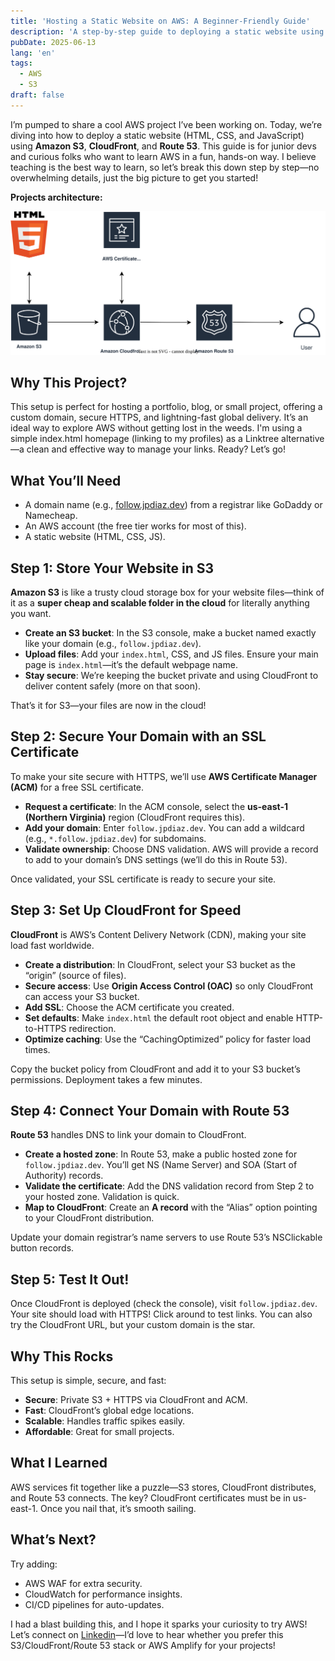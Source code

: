 ```yaml
---
title: 'Hosting a Static Website on AWS: A Beginner-Friendly Guide'
description: 'A step-by-step guide to deploying a static website using AWS services.'
pubDate: 2025-06-13
lang: 'en'
tags:
  - AWS
  - S3
draft: false
---
```


I’m pumped to share a cool AWS project I’ve been working on. Today, we’re diving into how to deploy a static website (HTML, CSS, and JavaScript) using **Amazon S3**, **CloudFront**, and **Route 53**. This guide is for junior devs and curious folks who want to learn AWS in a fun, hands-on way. I believe teaching is the best way to learn, so let’s break this down step by step—no overwhelming details, just the big picture to get you started!

**Projects architecture:**

![projects architecture](/src/assets/images/blog/aws/aws-s3.svg)

## Why This Project?

This setup is perfect for hosting a portfolio, blog, or small project, offering a custom domain, secure HTTPS, and lightning-fast global delivery. It’s an ideal way to explore AWS without getting lost in the weeds. I'm using a simple index.html homepage (linking to my profiles) as a Linktree alternative—a clean and effective way to manage your links. Ready? Let’s go!

## What You’ll Need

- A domain name (e.g., [follow.jpdiaz.dev](https://follow.jpdiaz.dev)) from a registrar like GoDaddy or Namecheap.
- An AWS account (the free tier works for most of this).
- A static website (HTML, CSS, JS).

## Step 1: Store Your Website in S3

**Amazon S3** is like a trusty cloud storage box for your website files—think of it as a **super cheap and scalable folder in the cloud** for literally anything you want.

- **Create an S3 bucket**: In the S3 console, make a bucket named exactly like your domain (e.g., `follow.jpdiaz.dev`).
- **Upload files**: Add your `index.html`, CSS, and JS files. Ensure your main page is `index.html`—it’s the default webpage name.
- **Stay secure**: We’re keeping the bucket private and using CloudFront to deliver content safely (more on that soon).

That’s it for S3—your files are now in the cloud!

## Step 2: Secure Your Domain with an SSL Certificate

To make your site secure with HTTPS, we’ll use **AWS Certificate Manager (ACM)** for a free SSL certificate.

- **Request a certificate**: In the ACM console, select the **us-east-1 (Northern Virginia)** region (CloudFront requires this).
- **Add your domain**: Enter `follow.jpdiaz.dev`. You can add a wildcard (e.g., `*.follow.jpdiaz.dev`) for subdomains.
- **Validate ownership**: Choose DNS validation. AWS will provide a record to add to your domain’s DNS settings (we’ll do this in Route 53).

Once validated, your SSL certificate is ready to secure your site.

## Step 3: Set Up CloudFront for Speed

**CloudFront** is AWS’s Content Delivery Network (CDN), making your site load fast worldwide.

- **Create a distribution**: In CloudFront, select your S3 bucket as the “origin” (source of files).
- **Secure access**: Use **Origin Access Control (OAC)** so only CloudFront can access your S3 bucket.
- **Add SSL**: Choose the ACM certificate you created.
- **Set defaults**: Make `index.html` the default root object and enable HTTP-to-HTTPS redirection.
- **Optimize caching**: Use the “CachingOptimized” policy for faster load times.

Copy the bucket policy from CloudFront and add it to your S3 bucket’s permissions. Deployment takes a few minutes.

## Step 4: Connect Your Domain with Route 53

**Route 53** handles DNS to link your domain to CloudFront.

- **Create a hosted zone**: In Route 53, make a public hosted zone for `follow.jpdiaz.dev`. You’ll get NS (Name Server) and SOA (Start of Authority) records.
- **Validate the certificate**: Add the DNS validation record from Step 2 to your hosted zone. Validation is quick.
- **Map to CloudFront**: Create an **A record** with the “Alias” option pointing to your CloudFront distribution.

Update your domain registrar’s name servers to use Route 53’s NSClickable button records.

## Step 5: Test It Out!

Once CloudFront is deployed (check the console), visit `follow.jpdiaz.dev`. Your site should load with HTTPS! Click around to test links. You can also try the CloudFront URL, but your custom domain is the star.

## Why This Rocks

This setup is simple, secure, and fast:

- **Secure**: Private S3 + HTTPS via CloudFront and ACM.
- **Fast**: CloudFront’s global edge locations.
- **Scalable**: Handles traffic spikes easily.
- **Affordable**: Great for small projects.

## What I Learned

AWS services fit together like a puzzle—S3 stores, CloudFront distributes, and Route 53 connects. The key? CloudFront certificates must be in us-east-1. Once you nail that, it’s smooth sailing.

## What’s Next?

Try adding:

- AWS WAF for extra security.
- CloudWatch for performance insights.
- CI/CD pipelines for auto-updates.

I had a blast building this, and I hope it sparks your curiosity to try AWS! Let’s connect on [Linkedin](https://www.linkedin.com/in/1diazdev)—I’d love to hear whether you prefer this S3/CloudFront/Route 53 stack or AWS Amplify for your projects!

